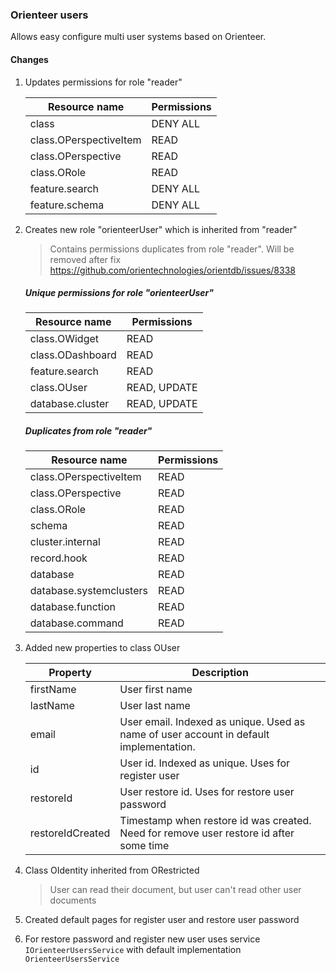 ### Orienteer users

Allows easy configure multi user systems based on Orienteer.

#### Changes
1. Updates permissions for role "reader"

    | Resource name          | Permissions |
    |------------------------|-------------|
    | class                  | DENY ALL    |
    | class.OPerspectiveItem | READ        |
    | class.OPerspective     | READ        |
    | class.ORole            | READ        | 
    | feature.search         | DENY ALL    |
    | feature.schema         | DENY ALL    |
    
2. Creates new role "orienteerUser" which is inherited from "reader"

    > Contains permissions duplicates from role "reader". Will be removed after fix https://github.com/orientechnologies/orientdb/issues/8338
    
    ##### Unique permissions for role "orienteerUser"
    | Resource name    | Permissions  |
    |------------------|--------------|
    | class.OWidget    | READ         |
    | class.ODashboard | READ         |
    | feature.search   | READ         |
    | class.OUser      | READ, UPDATE |
    | database.cluster | READ, UPDATE |
    
    ##### Duplicates from role "reader"
    | Resource name           | Permissions |
    |-------------------------|-------------|
    | class.OPerspectiveItem  | READ        |
    | class.OPerspective      | READ        |
    | class.ORole             | READ        |
    | schema                  | READ        |
    | cluster.internal        | READ        |
    | record.hook             | READ        |
    | database                | READ        |
    | database.systemclusters | READ        |
    | database.function       | READ        |
    | database.command        | READ        |
    
3. Added new properties to class OUser

    | Property         | Description                                                                            |
    |------------------|----------------------------------------------------------------------------------------|
    | firstName        | User first name                                                                        |
    | lastName         | User last name                                                                         |
    | email            | User email. Indexed as unique. Used as name of user account in default implementation. |
    | id               | User id. Indexed as unique. Uses for register user                                     |
    | restoreId        | User restore id. Uses for restore user password                                        |
    | restoreIdCreated | Timestamp when restore id was created. Need for remove user restore id after some time |

4. Class OIdentity inherited from ORestricted
    > User can read their document, but user can't read other user documents 
5. Created default pages for register user and restore user password
6. For restore password and register new user uses service `IOrienteerUsersService` with default implementation `OrienteerUsersService`